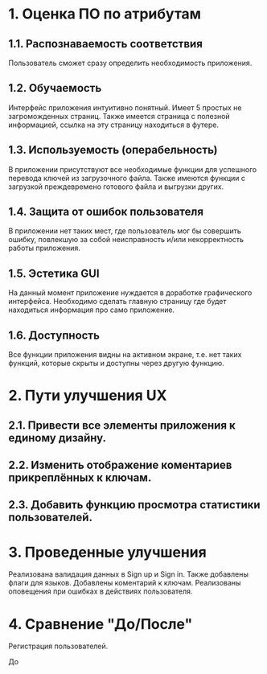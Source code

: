 # 1. Оценка ПО по атрибутам

## 1.1. Распознаваемость соответствия

Пользователь сможет сразу определить необходимость приложения.

## 1.2. Обучаемость

Интерфейс приложения интуитивно понятный. Имеет 5 простых не загроможденных страниц. Также имеется страница 
с полезной информацией, ссылка на эту страницу находиться в футере.

## 1.3. Используемость (операбельность)

В приложении присутствуют все необходимые функции для успешного перевода ключей из загрузочного файла. Также имеются функции 
с загрузкой преждевремено готового файла и выгрузки других.

## 1.4. Защита от ошибок пользователя

В приложении нет таких мест, где пользователь мог бы совершить ошибку, повлекшую за собой неисправность
и/или некорректность работы приложения.

## 1.5. Эстетика GUI

На данный момент приложение нуждается в доработке графического интерфейса. Необходимо сделать главную страницу 
где будет находиться информация про само приложение.

## 1.6. Доступность

Все функции приложения видны на активном экране, т.е. нет таких функций, которые скрыты и доступны через другую
функцию. 

# 2. Пути улучшения UX

## 2.1. Привести все элементы приложения к единому дизайну.
## 2.2. Изменить отображение коментариев прикреплённых к ключам.
## 2.3. Добавить функцию просмотра статистики пользователей.
# 3. Проведенные улучшения

Реализована валидация данных в Sign up и Sign in. Также добавлены флаги для языков. Добавлены коментарий к ключам.
Реализованы оповещения при ошибках в действиях пользователя.

# 4. Сравнение "До/После"

Регистрация пользователей.

До
